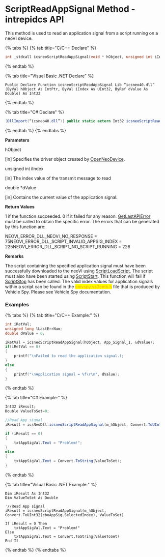 # ScriptReadAppSignal Method - intrepidcs API

This method is used to read an application signal from a script running on a neoVI device.

{% tabs %}
{% tab title="C/C++ Declare" %}
```cpp
int _stdcall icsneoScriptReadAppSignal(void * hObject, unsigned int iIndex, double *dValue);
```
{% endtab %}

{% tab title="Visual Basic .NET Declare" %}
```vbnet
Public Declare Function icsneoScriptReadAppSignal Lib “icsneo40.dll” (ByVal hObject As IntPtr, ByVal iIndex As UInt32, ByRef dValue As Double) As Int32
```
{% endtab %}

{% tab title="C# Declare" %}
```csharp
[DllImport(“icsneo40.dll”)] public static extern Int32 icsneoScriptReadAppSignal(IntPtr hObject, UInt32 iIndex, ref double dValue);
```
{% endtab %}
{% endtabs %}

**Parameters**

hObject

\[in] Specifies the driver object created by [OpenNeoDevice](../../basic-functions-overview-intrepidcs-api/openneodevice-method-intrepidcs-api.md).

unsigned int iIndex

\[in] The index value of the transmit message to read

double \*dValue

\[in] Contains the current value of the application signal.

**Return Values**

1 if the function succeeded. 0 if it failed for any reason. [GetLastAPIError](../../error-functions-overview-intrepidcs-api/getlastapierror-method-intrepidcs-api.md) must be called to obtain the specific error. The errors that can be generated by this function are:

NEOVI\_ERROR\_DLL\_NEOVI\_NO\_RESPONSE = 75NEOVI\_ERROR\_DLL\_SCRIPT\_INVALID\_APPSIG\_INDEX = 225NEOVI\_ERROR\_DLL\_SCRIPT\_NO\_SCRIPT\_RUNNING = 226

**Remarks**

The script containing the specified application signal must have been successfully downloaded to the neoVI using [ScriptLoadScript](scriptload-method-intrepidcs-api.md). The script must also have been started using [ScriptStart](scriptstart-method-intrepidcs-api.md). This function will fail if [ScriptStop](scriptstop-method-intrepidcs-api.md) has been called. The valid index values for application signals within a script can be found in the <mark style="color:orange;">cmvspy.vs3cmb.h</mark> file that is produced by Vehicle Spy. Please see Vehicle Spy documentation.

### Examples

{% tabs %}
{% tab title="C/C++ Example:" %}
```cpp
int iRetVal;
unsigned long lLastErrNum;
double dValue = 0;

iRetVal = icsneoScriptReadAppSignal(hObject, App_Signal_1, &dValue);
if(iRetVal == 0)
{
    printf("\nFailed to read the application signal.);
}
else
{
    printf("\nApplication signal = %f\r\n", dValue);
}
```
{% endtab %}

{% tab title="C# Example:" %}
```csharp
Int32 iResult;
Double ValueToSet=0;

//Read App signal
iResult = icsNeoDll.icsneoScriptReadAppSignal(m_hObject, Convert.ToUInt32(cboAppSig.SelectedIndex),ref ValueToSet);

if (iResult == 0)
{
    txtAppSigVal.Text = "Problem!";
}
else
{
    txtAppSigVal.Text = Convert.ToString(ValueToSet);
}
```
{% endtab %}

{% tab title="Visual Basic .NET Example:" %}
```vbnet
Dim iResult As Int32
Dim ValueToSet As Double

'//Read App signal
iResult = icsneoScriptReadAppSignal(m_hObject, Convert.ToUInt32(cboAppSig.SelectedIndex), ValueToSet)

If iResult = 0 Then
    txtAppSigVal.Text = "Problem!"
Else
    txtAppSigVal.Text = Convert.ToString(ValueToSet)
End If
```
{% endtab %}
{% endtabs %}
